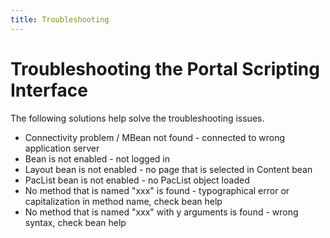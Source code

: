 ```yaml
---
title: Troubleshooting
---
```


# Troubleshooting the Portal Scripting Interface

The following solutions help solve the troubleshooting issues.

-   Connectivity problem / MBean not found - connected to wrong application server
-   Bean is not enabled - not logged in
-   Layout bean is not enabled - no page that is selected in Content bean
-   PacList bean is not enabled - no PacList object loaded
-   No method that is named "xxx" is found - typographical error or capitalization in method name, check bean help
-   No method that is named "xxx" with y arguments is found - wrong syntax, check bean help


